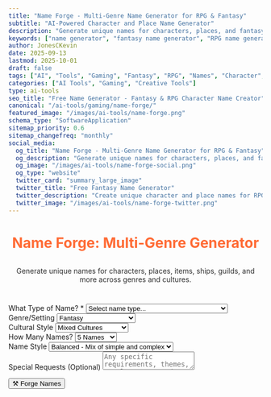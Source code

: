```yaml
---
title: "Name Forge - Multi-Genre Name Generator for RPG & Fantasy"
subtitle: "AI-Powered Character and Place Name Generator"
description: "Generate unique names for characters, places, and fantasy elements across multiple genres. Perfect for RPG campaigns, creative writing, and world-building."
keywords: ["name generator", "fantasy name generator", "RPG name generator", "character names", "place names", "fantasy names", "D&D names", "creative names", "world building", "character creator"]
author: JonesCKevin
date: 2025-09-13
lastmod: 2025-10-01
draft: false
tags: ["AI", "Tools", "Gaming", "Fantasy", "RPG", "Names", "Character", "World Building", "Creative"]
categories: ["AI Tools", "Gaming", "Creative Tools"]
type: ai-tools
seo_title: "Free Name Generator - Fantasy & RPG Character Name Creator"
canonical: "/ai-tools/gaming/name-forge/"
featured_image: "/images/ai-tools/name-forge.png"
schema_type: "SoftwareApplication"
sitemap_priority: 0.6
sitemap_changefreq: "monthly"
social_media:
  og_title: "Name Forge - Multi-Genre Name Generator for RPG & Fantasy"
  og_description: "Generate unique names for characters, places, and fantasy elements. Perfect for RPG campaigns and creative writing."
  og_image: "/images/ai-tools/name-forge-social.png"
  og_type: "website"
  twitter_card: "summary_large_image"
  twitter_title: "Free Fantasy Name Generator"
  twitter_description: "Create unique character and place names for RPG campaigns and fantasy worlds with AI."
  twitter_image: "/images/ai-tools/name-forge-twitter.png"
---
```


<link rel="stylesheet" href="name-forge.css">

<main class="main-content">
<div class="form-container">
<h1 style="text-align: center; margin-bottom: 30px; color: #ff6b35;">Name Forge: Multi-Genre Generator</h1>
<p style="text-align: center; margin-bottom: 40px; opacity: 0.9;">
Generate unique names for characters, places, items, ships, guilds, and more across genres and cultures.
</p>

<form id="nameForgeForm">
<div class="form-group">
<label for="nameType">What Type of Name? *</label>
<select id="nameType" required>
<option value="">Select name type...</option>
<option value="character">Character Names</option>
<option value="place">Place Names (Cities, Towns, Regions)</option>
<option value="organization">Organizations (Guilds, Companies, Groups)</option>
<option value="item">Items & Artifacts</option>
<option value="ship">Ships & Vehicles</option>
<option value="business">Businesses & Establishments</option>
<option value="spell">Spells & Abilities</option>
<option value="creature">Creatures & Monsters</option>
</select>
</div>

<div class="form-group">
<label for="genre">Genre/Setting</label>
<select id="genre">
<option value="fantasy">Fantasy</option>
<option value="sci-fi">Science Fiction</option>
<option value="modern">Modern/Contemporary</option>
<option value="historical">Historical</option>
<option value="cyberpunk">Cyberpunk</option>
<option value="steampunk">Steampunk</option>
<option value="horror">Horror</option>
<option value="western">Western</option>
<option value="post-apocalyptic">Post-Apocalyptic</option>
<option value="superhero">Superhero</option>
</select>
</div>

<div class="form-group" id="characterGenderGroup" style="display: none;">
<label for="characterGender">Character Gender</label>
<select id="characterGender">
<option value="any">Any/Mixed</option>
<option value="masculine">Masculine Names</option>
<option value="feminine">Feminine Names</option>
<option value="neutral">Gender-Neutral Names</option>
</select>
</div>

<div class="form-group">
<label for="culture">Cultural Style</label>
<select id="culture">
<option value="mixed">Mixed Cultures</option>
<option value="european">European</option>
<option value="celtic">Celtic</option>
<option value="nordic">Nordic/Scandinavian</option>
<option value="slavic">Slavic</option>
<option value="mediterranean">Mediterranean</option>
<option value="middle-eastern">Middle Eastern</option>
<option value="asian">East Asian</option>
<option value="indian">South Asian</option>
<option value="african">African</option>
<option value="native-american">Native American</option>
<option value="invented">Completely Invented</option>
</select>
</div>

<div class="form-group">
<label for="nameCount">How Many Names?</label>
<select id="nameCount">
<option value="5">5 Names</option>
<option value="10">10 Names</option>
<option value="15">15 Names</option>
<option value="20">20 Names</option>
</select>
</div>

<div class="form-group">
<label for="nameStyle">Name Style</label>
<select id="nameStyle">
<option value="balanced">Balanced - Mix of simple and complex</option>
<option value="simple">Simple - Easy to pronounce</option>
<option value="exotic">Exotic - Unique and memorable</option>
<option value="regal">Regal - Noble and impressive</option>
<option value="mysterious">Mysterious - Dark and intriguing</option>
</select>
</div>

<div class="form-group">
<label for="specialRequests">Special Requests (Optional)</label>
<textarea id="specialRequests" rows="2" placeholder="Any specific requirements, themes, or elements you'd like included..."></textarea>
</div>

<button type="button" class="btn-primary" onclick="generateNames()">⚒️ Forge Names</button>
</form>

<div id="loadingDiv" class="loading" style="display: none;">
Forging unique names...
</div>

<div id="errorDiv" style="display: none;"></div>

<div id="resultDiv" style="display: none;">
<h3 style="color: #ff6b35; margin-bottom: 20px;">Generated Names</h3>
<div class="result-content" id="resultContent"></div>

<div style="margin-top: 30px; gap: 15px; display: flex; justify-content: center; flex-wrap: wrap;">
<button class="btn-primary" onclick="copyResult()" style="width: auto; padding: 10px 20px;">📋 Copy to Clipboard</button>
<button class="btn-primary" onclick="downloadResult('markdown')" style="width: auto; padding: 10px 20px; background: linear-gradient(135deg, #28a745, #34ce57);">📄 Download Markdown</button>
<button class="btn-primary" onclick="generateMoreNames()" style="width: auto; padding: 10px 20px; background: linear-gradient(135deg, #6f42c1, #8e5bcd);">🎲 Generate More</button>

</div>
</div>
</div>
</main>

<script src="name-forge.js"></script>





